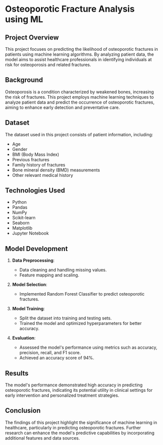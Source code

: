 # Osteoporotic Fracture Analysis using ML

## Project Overview

This project focuses on predicting the likelihood of osteoporotic fractures in patients using machine learning algorithms. By analyzing patient data, the model aims to assist healthcare professionals in identifying individuals at risk for osteoporosis and related fractures.

## Background

Osteoporosis is a condition characterized by weakened bones, increasing the risk of fractures. This project employs machine learning techniques to analyze patient data and predict the occurrence of osteoporotic fractures, aiming to enhance early detection and preventative care.

## Dataset

The dataset used in this project consists of patient information, including:

- Age
- Gender
- BMI (Body Mass Index)
- Previous fractures
- Family history of fractures
- Bone mineral density (BMD) measurements
- Other relevant medical history

## Technologies Used

- Python
- Pandas
- NumPy
- Scikit-learn
- Seaborn
- Matplotlib
- Jupyter Notebook

## Model Development

1. **Data Preprocessing**: 
   - Data cleaning and handling missing values.
   - Feature mapping and scaling.

2. **Model Selection**: 
   - Implemented Random Forest Classifier to predict osteoporotic fractures.

3. **Model Training**: 
   - Split the dataset into training and testing sets.
   - Trained the model and optimized hyperparameters for better accuracy.

4. **Evaluation**:
   - Assessed the model's performance using metrics such as accuracy, precision, recall, and F1 score.
   - Achieved an accuracy score of 94%.

## Results

The model's performance demonstrated high accuracy in predicting osteoporotic fractures, indicating its potential utility in clinical settings for early intervention and personalized treatment strategies.

## Conclusion

The findings of this project highlight the significance of machine learning in healthcare, particularly in predicting osteoporotic fractures. Further research can enhance the model's predictive capabilities by incorporating additional features and data sources.
